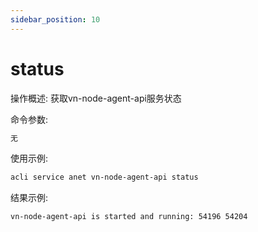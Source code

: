 ```yaml
---
sidebar_position: 10
---
```


# status
操作概述: 获取vn-node-agent-api服务状态

命令参数:
```bash
无
```

使用示例:
```bash
acli service anet vn-node-agent-api status
```

结果示例:
```bash
vn-node-agent-api is started and running: 54196 54204
```
